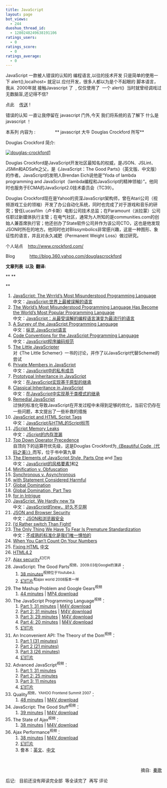 ```yaml
---
title: JavaScript
layout: page
bot_views:
  - 244
duoshuo_thread_id:
  - 1280248249638191106
ratings_users:
  - 0
ratings_score:
  - 0
ratings_average:
  - 0
---
```

[][1]JavaScript 一款被人错误的认知的 编程语言,以往的技术开发 只是简单的使用一下 alert(),localhost= 就足以 应付开发，很多人都以为是个不起眼的 脚本语言，我从  2000年就 接触Javascript 了  , 仅仅使用了  一个 alert()  当时就曾经调戏过无数脑盲,还记得不信?

点此    <a href="demo/js/jsalert/alert.html" target="_blank">传送</a> !

错误的认知 一直让我停留在 javascript 门外,今天 我们将系统的去了解下 什么是 javascript ！

本系列 内容为 :                ** javascript 大牛 Douglas Crockford 所写**

Douglas Crockford 简介:

[<img class="alignleft size-full wp-image-103" title="douglas-crockford1" src="http://www.80aj.com/wp-content/uploads/2009/06/douglas-crockford1.jpg" alt="douglas-crockford1" />][1]

Douglas Crockford是JavaScript开发社区最知名的权威，是JSON、JSLint、JSMin和ADSafe之父，是《JavaScript：The Good Parts》（英文版、中文版）的作者。JavaScript的发明人Brendan Eich说他是“Yoda of lambda programming and JavaScript（lambda编程和JavaScript的精神领袖）”。他同时也服务于ECMA的JavaScript2.0技术委员会（TC39）。

Douglas Crockford现在是Yahoo的资深JavaScript架构师，曾在Atari公司（视频游戏工业的领袖）开发了办公自动化系统，同时也完成了对于游戏和音乐的研究；曾任Lucasfilm（卢卡斯）电影公司技术总监；在Paramount（派拉蒙）公司任职过新媒体执行主管；在电气社区，通常为人所知的是communities.com的创始人兼首席执行官；他还创办了State软件公司并作为该公司CTO，这也是他发现JSON时所在的地方。他同时也对Blissymbolics非常感兴趣，这是一种图形、象征性的语言，并且对永久减肥（Permanent Weight Loss）做过研究。

个人站点    http://www.crockford.com/

Blog            http://blog.360.yahoo.com/douglascrockford

**文章列表  以及  翻译:**

** **

<div>
  <strong></strong>
</div>

**</p> 
1.  [JavaScript: The Wrrrld’s Most Misunderstood Programming Language][2]  
    中文：[JavaScript:世界上最被误解的语言][3]
2.  [The World’s Most Misunderstood Programming Language Has Become the World’s Most Popular Programming Language][4]  
    中文：[JavaScript：从最受误解的编程语言演变为最流行的语言][5]
3.  [A Survey of the JavaScript Programming Language][6]  
    中文：[纵览 JavaScript语言][7]
4.  [Code Conventions for the JavaScript Programming Language][6]  
    中文：[JavaScript程序编码规范][8]
5.  [The Little JavaScripter][9]  
    对《The Little Schemer》一书的讨论，并作了以JavaScript代替Scheme的尝试
6.  [Private Members in JavaScript][10]  
    中文：[JavaScript中的私有成员][11]
7.  [Prototypal Inheritance in JavaScript][12]  
    中文：[在JavaScript实现基于原型的继承][13]
8.  [Classical Inheritance in JavaScript][6]  
    中文：[在JavaScript中实现基于类模式的继承][14]
9.  [Remedial JavaScript][15]  
    过快的标准化导致JavaScript在开发过程中未得到足够的优化，当前它仍存在一些问题，本文提出了一些补救的措施
10. [JavaScript and HTML Script Tags][16]  
    中文：[JavaScript与HTML的Script标签][17]
11. [JScript Memory Leaks][18]  
    中文：[JScript的内存泄漏][19]
12. [Top Down Operator Precedence][20]  
    自顶向下的运算符优先级，这是Douglas Crockford为[《Beautiful Code（代码之美）》][21]而写，位于书中第九章
13. [The Elements of JavaScript Style, Parts One][22] and [Two][23]  
    中文：[JavaScript的风格要素1][24]和[2][25]
14. [Minification v. Obfuscation][26]
15. [Synchronous v. Asynchronous][27]
16. [with Statement Considered Harmful][28]
17. [Global Domination][29]
18. [Global Domination, Part Two][30]
19. [for in Intrigue][31]
20. [JavaScript, We Hardly new Ya][32]  
    中文：[JavaScript的new，好久不见啊][33]
21. [JSON and Browser Security][34]  
    中文：[JSON和浏览器安全][35]
22. [I’d Rather switch Than Fight!][36]
23. [The Only Thing We Have To Fear Is Premature Standardization][37]  
    中文：[不成熟的标准化是我们唯一惧怕的][38]
24. [When You Can’t Count On Your Numbers][39]
25. [Fixing HTML][6] [中文][40]
26. [HTML4.2][6]
27. [Ajax security][41]<sup>幻灯片</sup>
28. JavaScript: The Good Parts<sup>视频，2009.03在Google的演讲</sup>： 
    1.  [38 minutes][42]<sup>视频位于Youtube上</sup>
    2.  [幻灯片][43]<sup>和ajax world 2008版本一样</sup>
29. The Mashup Problem and Google Gears<sup>视频</sup> 
    1.  [44 minutes][44] | [MP4 download][45]
30. The JavaScript Programming Language<sup>视频</sup>： 
    1.  [Part 1: 31 minutes][46] | [M4V download][47]
    2.  [Part 2: 31 minutes][48] | [M4V download][49]
    3.  [Part 3: 29 minutes][50] | [M4V download][51]
    4.  [Part 4: 20 minutes][52] | [M4V download][53]
    5.  [幻灯片][54]
31. An Inconvenient API: The Theory of the Dom<sup>视频</sup>： 
    1.  [Part 1 (31 minutes)][55]
    2.  [Part 2 (21 minutes)][56]
    3.  [Part 3 (26 minutes)][57]
    4.  [幻灯片][58]
32. Advanced JavaScript<sup>视频</sup>： 
    1.  [Part 1: 31 minutes][59]
    2.  [Part 2: 25 minutes][60]
    3.  [Part 3: 11 minutes][61]
    4.  [幻灯片][62]
33. Quality<sup>视频，YAHOO Frontend Summit 2007</sup>： 
    1.  [48 minutes][63] | [M4V download][64]
34. JavaScript: The Good Stuff<sup>视频</sup>： 
    1.  [39 minutes][65] | [M4V download][66]
35. The State of Ajax<sup>视频</sup>： 
    1.  [38 minutes][67] | [M4V download][68]
36. Ajax Performance<sup>视频</sup>： 
    1.  [38 minutes][69] | [M4V download][70]
    2.  [幻灯片][71]
    3.  誊本：[英文][72]、[中文][73]

 

</strong>

<p style="text-align: right;">
  摘自:  <a href=" www.dancewithnet.com" target="_blank">秦歌</a>
</p>

<p style="text-align: left;">
  后记:   目前还没有拜读完全部  等全读完了  再写 评论
</p>

 [1]: http://www.80aj.com/wp-content/uploads/2009/06/douglas-crockford1.jpg
 [2]: http://javascript.crockford.com/javascript.html
 [3]: http://shiningray.cn/javascript-the-worlds-most-misunderstood-programming-language.html
 [4]: http://javascript.crockford.com/popular.html
 [5]: http://www.ajaxjs.com/popular.htm
 [6]: http://www.crockford.com/html/
 [7]: http://svza.blogspot.com/2007/03/javascript_09.html
 [8]: http://www.yeeyan.com/articles/view/cloudwater/4042
 [9]: http://javascript.crockford.com/little.html
 [10]: http://javascript.crockford.com/private.html
 [11]: http://shiningray.cn/private-members-in-javascript.html
 [12]: http://javascript.crockford.com/prototypal.html
 [13]: http://svza.blogspot.com/2007/03/javascript_14.html
 [14]: http://svza.blogspot.com/2007/03/javascript_4663.html
 [15]: http://javascript.crockford.com/remedial.html
 [16]: http://javascript.crockford.com/script.html
 [17]: http://www.dreamdu.com/blog/2008/08/08/script/
 [18]: http://javascript.crockford.com/memory/leak.html
 [19]: http://svza.blogspot.com/2007/06/jscript.html
 [20]: http://javascript.crockford.com/tdop/tdop.html
 [21]: http://dancewithnet.com/2009/03/29/douglas-crockford/://www.china-pub.com/37838
 [22]: http://javascript.crockford.com/style1.html
 [23]: http://javascript.crockford.com/style2.html
 [24]: http://dancewithnet.com/2008/01/26/the-elements-of-javascript-style-part-one/
 [25]: http://dancewithnet.com/2008/01/30/the-elements-of-javascript-style-part-two/
 [26]: http://dancewithnet.com/snapshot/minification-v-obfuscation/
 [27]: http://dancewithnet.com/snapshot/synchronous-v-asynchronous/
 [28]: http://dancewithnet.com/snapshot/with-statement-considered-harmful/
 [29]: http://dancewithnet.com/snapshot/global-domination/
 [30]: http://dancewithnet.com/snapshot/global-domination-part-two/
 [31]: http://dancewithnet.com/snapshot/for-in-intrigue/
 [32]: http://dancewithnet.com/snapshot/javascript-we-hardly-new-ya/
 [33]: http://ued.taobao.com/blog/2007/05/15/%E4%BD%A0%E7%9C%9F%E7%9A%84%E4%BC%9A%E5%86%99javascript%E5%90%97%EF%BC%9F/
 [34]: http://dancewithnet.com/snapshot/json-and-browser-security/
 [35]: http://www.javaeye.com/topic/95569
 [36]: http://dancewithnet.com/snapshot/id-rather-switch-than-fight/
 [37]: http://dancewithnet.com/snapshot/premature-standardization/
 [38]: http://ued.taobao.com/blog/2008/08/15/the_only_thing_we_have_to_fear_is_premature_standardization/
 [39]: http://dancewithnet.com/snapshot/when-you-cant-count-on-your-numbers/
 [40]: http://sp42.javaeye.com/blog/145268
 [41]: http://www.slideshare.net/douglascrockford/ajax-security-255587
 [42]: http://google-code-updates.blogspot.com/2009/03/doug-crockford-javascript-good-parts.html
 [43]: http://www.slideshare.net/rajivmordani/good-parts-of-javascript-douglas-crockford-presentation
 [44]: http://video.google.com/videoplay?docid=452089494323007214
 [45]: http://vp.video.google.com/videodownload?version=0&secureurl=TgAAAI8fZJkCVfmUhmWs1sp-jHVMpmbggk2J4l6edqJ46szRcc1EuI-SIMFbF54vyJfvcF4wjN2LJW1gLuXc6NP4VYujbDM87GKIfh-5R5Ppo0Ga&sigh=287gGBtLhHoYSTDCpAZGISu7TFE
 [46]: http://video.yahoo.com/video/play?vid=111593
 [47]: http://us.dl1.yimg.com/download.yahoo.com/dl/ydn/yui/theater/crockford-tjpl-1.m4v
 [48]: http://video.yahoo.com/video/play?vid=111594
 [49]: http://us.dl1.yimg.com/download.yahoo.com/dl/ydn/yui/theater/crockford-tjpl-2.m4v
 [50]: http://video.yahoo.com/video/play?vid=111595
 [51]: http://us.dl1.yimg.com/download.yahoo.com/dl/ydn/yui/theater/crockford-tjpl-3.m4v
 [52]: http://video.yahoo.com/video/play?vid=111596
 [53]: http://us.dl1.yimg.com/download.yahoo.com/dl/ydn/yui/theater/crockford-tjpl-4.m4v
 [54]: http://www.slideshare.net/guestceb98b/the-javascript-programming-language
 [55]: http://video.yahoo.com/video/play?vid=111582
 [56]: http://video.yahoo.com/video/play?vid=111583
 [57]: http://video.yahoo.com/video/play?vid=111584
 [58]: http://www.slideshare.net/kavenyan/the-theory-of-the-dom
 [59]: http://video.yahoo.com/video/play?vid=111585
 [60]: http://video.yahoo.com/video/play?vid=111586
 [61]: http://video.yahoo.com/video/play?vid=111587
 [62]: http://www.slideshare.net/Adieu/advanced-javascript
 [63]: http://video.yahoo.com/watch/529579/2724346
 [64]: http://us.dl1.yimg.com/download.yahoo.com/dl/ydn/yui/theater/crockford-quality.m4v
 [65]: http://video.yahoo.com/watch/630959/2974197
 [66]: http://us.dl1.yimg.com/download.yahoo.com/dl/ydn/yui/theater/crockford-goodstuff.m4v
 [67]: http://video.yahoo.com/watch/1382941/4760685
 [68]: http://us.dl1.yimg.com/download.yahoo.com/dl/ydn/stateofajax.m4v
 [69]: http://video.yahoo.com/watch/4156174/11192533
 [70]: http://us.dl1.yimg.com/download.yahoo.com/dl/ydn/yui/theater/crockford-performance.m4v
 [71]: http://www.slideshare.net/kavenyan/ajax-performance
 [72]: http://dancewithnet.com/snapshot/douglas-crockford-ajax-performance/
 [73]: http://blog.360.yahoo.com/blog-sOW1QOA9crUyOdXFxOeK4xc-?cq=1&p=200